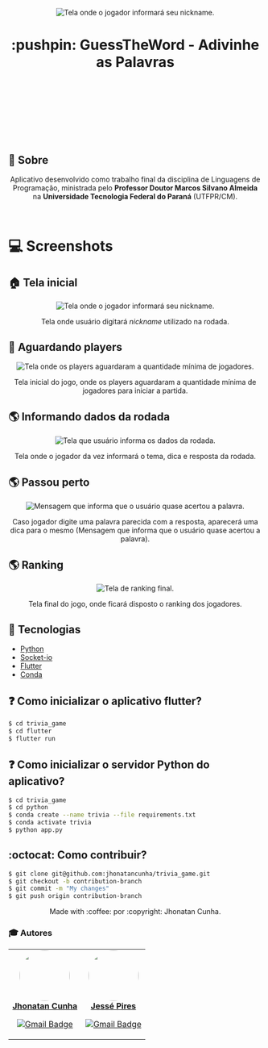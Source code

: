 

<p align="center">
    <img src="img/logo.png" alt="Tela onde o jogador informará seu nickname.">
</p>
<h1 align="center">:pushpin: GuessTheWord - Adivinhe as Palavras <h1>
<p align="center">
<img src="https://img.shields.io/github/repo-size/jhonatancunha/trivia_game" alt="">
<img src="https://img.shields.io/github/license/jhonatancunha/trivia_game" alt="">
<img src="https://img.shields.io/github/last-commit/jhonatancunha/trivia_game" alt="">
</p>

<br>


## :bookmark: Sobre


<p align="center">
    Aplicativo desenvolvido como trabalho final da disciplina de Linguagens de Programação, ministrada pelo <strong>Professor Doutor Marcos Silvano Almeida</strong>  na  <strong>Universidade Tecnologia Federal do Paraná</strong> (UTFPR/CM).
</p>

<br>

# :computer: Screenshots

## :house: Tela inicial


<p align="center">
    <img src="img/tela_inicial.png" alt="Tela onde o jogador informará seu nickname.">
</p>

<p  align="center">Tela onde usuário digitará <i>nickname</i> utilizado na rodada.</p>


## :floppy_disk: Aguardando players


<p align="center">
    <img src="img/aguardando_jogadores.png" alt="Tela onde os players aguardaram a quantidade mínima de jogadores.">
</p>


<p  align="center">Tela inicial do jogo, onde os players aguardaram a quantidade mínima de jogadores para iniciar a partida.</p>

## :earth_americas: Informando dados da rodada


<p align="center">
    <img src="img/escrevendo_tema.png" alt="Tela que usuário informa os dados da rodada.">
</p>

<p  align="center">Tela onde o jogador da vez informará o tema, dica e resposta da rodada.</p>


## :earth_americas: Passou perto


<p align="center">
    <img src="img/passou_perto.png" alt="Mensagem que informa que o usuário quase acertou a palavra.">
</p>

<p align="center">Caso jogador digite uma palavra parecida com a resposta, aparecerá uma dica para o mesmo (Mensagem que informa que o usuário quase acertou a palavra).</p>


## :earth_americas: Ranking


<p align="center">
    <img src="img/rank.png" alt="Tela de ranking final.">
</p>

<p align="center">Tela final do jogo, onde ficará disposto o ranking dos jogadores.</p>


## 🚀 Tecnologias

- [Python](https://www.python.org/)
- [Socket-io](https://socket.io/)
- [Flutter](https://flutter.dev/)
- [Conda](https://docs.conda.io/en/latest/)

## ❓ Como inicializar o aplicativo flutter?

```bash
$ cd trivia_game
$ cd flutter
$ flutter run
```

## ❓ Como inicializar o servidor Python do aplicativo?

```bash
$ cd trivia_game
$ cd python
$ conda create --name trivia --file requirements.txt
$ conda activate trivia
$ python app.py
```

## :octocat: Como contribuir?

```bash
$ git clone git@github.com:jhonatancunha/trivia_game.git
$ git checkout -b contribution-branch
$ git commit -m "My changes"
$ git push origin contribution-branch
```

<p align="center">
Made with :coffee: por :copyright: Jhonatan Cunha.
</p>

### :mortar_board: Autores

<table><tr>
<td align="center"><a href="https://github.com/jhonatancunha">
 <img style="border-radius: 50%;" src="https://avatars0.githubusercontent.com/u/52831621?s=460&u=2b0cfdafeb7756176ded82c41738e773e92762b8&v=4" width="100px;" alt=""/>
<br />
 <b>Jhonatan Cunha</b></a>
 <a href="https://github.com/jhonatancunha" title="Repositorio Jhonatan"></a>

[![Gmail Badge](https://img.shields.io/badge/-jhonatancunha@alunos.utfpr.edu.br-c14438?style=flat-square&logo=Gmail&logoColor=white&link=mailto:jhonatancunha@alunos.utfpr.edu.br)](mailto:jhonatancunha@alunos.utfpr.edu.br)</td>

<td align="center"><a href="https://github.com/JessePires">
 <img style="border-radius: 50%;" src="https://avatars0.githubusercontent.com/u/20424496?s=460&u=87f2870ff153ab88402d6246cb3347a46ae33fe9&v=4" width="100px;" alt=""/>
<br />
 <b>Jessé Pires</b>
 </a> <a href="https://github.com/JessePires" title="Repositorio Jessé"></a>

[![Gmail Badge](https://img.shields.io/badge/-jesserocha@alunos.utfpr.edu.br-c14438?style=flat-square&logo=Gmail&logoColor=white&link=mailto:jesserocha@alunos.utfpr.edu.br)](mailto:jesserocha@alunos.utfpr.edu.br)</td>
</tr></table>

<!-- ## :memo: Licença
[MIT](https://choosealicense.com/licenses/mit/) -->
